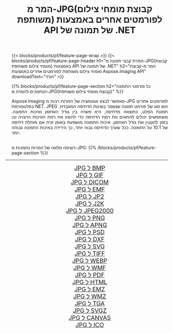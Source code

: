 ﻿---
title: המר מ-JPG(קבוצת מומחי צילום משותפת) לפורמטים אחרים באמצעות API של תמונה של .NET 
weight: 3920
url: /he/net/conversion/from/jpg 
lang: he
langdirlevel: 2
locales: zh-hans,ja,it,ru,de,es,fr,nl,id,lt,pl,pt,vi,tr,ko,zh-hant,ar,hi,th,sv,cs,uk,he
description: באמצעות Aspose.Imaging תוכל להמיר בקלות מ- JPG(קבוצת מומחי צילום משותפת) לפורמט אחר
---

{{< blocks/products/pf/feature-page-wrap >}}
{{< blocks/products/pf/feature-page-header h1="המרת קבצי תמונה מ-JPG(קבוצת מומחי צילום משותפת) באמצעות API של תמונה של .NET" h2="המר מ-קבוצת מומחי צילום משותפת לפורמטים אחרים באמצעות Aspose.Imaging API" downloadText="הורד" >}}


{{% blocks/products/pf/feature-page-section  h2="כל פורמטי התמונה הנתמכים להמרה מ-JPG(קבוצת מומחי צילום משותפת)" %}}
<p align=justify>Aspose.Imaging מאפשר לבצע אוטומציה של המרות רבות מ-JPG לפורמטים אחרים בפלטפורמת NET. JPEG הוא סוג של פורמט תמונה שנשמר בשיטת הדחיסה המאבדת. תמונת הפלט, כתוצאה מדחיסה, היא פשרה בין גודל האחסון ואיכות התמונה. משתמשים יכולים להתאים את רמת הדחיסה כדי להשיג את רמת האיכות הרצויה ובו בזמן להקטין את גודל האחסון. איכות התמונה מושפעת באופן זניח אם מוחלת דחיסה של 10:1 על התמונה. ככל שערך הדחיסה גבוה יותר, כך הירידה באיכות התמונה גבוהה יותר.</p>
<br/>
רשימה מלאה של המרות נתמכות מ-JPG:
{{% /blocks/products/pf/feature-page-section %}}
<div class="container-fluid productfamilypage bg-gray">
    <div class="convertypes bg-gray agp-content section">
        <div class="container">
		<hr style="margin-left:-20px;"/>
		<div class="row other-converters" style="gap: 10px;font-size: 19px;text-align:center;">
		    <div class='col-md-2 other-converter remove-lp remove-rp'><a href="/imaging/he/net/conversion/jpg-to-bmp" style="padding:15px;">JPG ל BMP</a></div><div class='col-md-2 other-converter remove-lp remove-rp'><a href="/imaging/he/net/conversion/jpg-to-gif" style="padding:15px;">JPG ל GIF</a></div><div class='col-md-2 other-converter remove-lp remove-rp'><a href="/imaging/he/net/conversion/jpg-to-dicom" style="padding:15px;">JPG ל DICOM</a></div><div class='col-md-2 other-converter remove-lp remove-rp'><a href="/imaging/he/net/conversion/jpg-to-emf" style="padding:15px;">JPG ל EMF</a></div><div class='col-md-2 other-converter remove-lp remove-rp'><a href="/imaging/he/net/conversion/jpg-to-jp2" style="padding:15px;">JPG ל JP2</a></div><div class='col-md-2 other-converter remove-lp remove-rp'><a href="/imaging/he/net/conversion/jpg-to-j2k" style="padding:15px;">JPG ל J2K</a></div><div class='col-md-2 other-converter remove-lp remove-rp'><a href="/imaging/he/net/conversion/jpg-to-jpeg2000" style="padding:15px;">JPG ל JPEG2000</a></div><div class='col-md-2 other-converter remove-lp remove-rp'><a href="/imaging/he/net/conversion/jpg-to-png" style="padding:15px;">JPG ל PNG</a></div><div class='col-md-2 other-converter remove-lp remove-rp'><a href="/imaging/he/net/conversion/jpg-to-apng" style="padding:15px;">JPG ל APNG</a></div><div class='col-md-2 other-converter remove-lp remove-rp'><a href="/imaging/he/net/conversion/jpg-to-psd" style="padding:15px;">JPG ל PSD</a></div><div class='col-md-2 other-converter remove-lp remove-rp'><a href="/imaging/he/net/conversion/jpg-to-dxf" style="padding:15px;">JPG ל DXF</a></div><div class='col-md-2 other-converter remove-lp remove-rp'><a href="/imaging/he/net/conversion/jpg-to-svg" style="padding:15px;">JPG ל SVG</a></div><div class='col-md-2 other-converter remove-lp remove-rp'><a href="/imaging/he/net/conversion/jpg-to-tiff" style="padding:15px;">JPG ל TIFF</a></div><div class='col-md-2 other-converter remove-lp remove-rp'><a href="/imaging/he/net/conversion/jpg-to-webp" style="padding:15px;">JPG ל WEBP</a></div><div class='col-md-2 other-converter remove-lp remove-rp'><a href="/imaging/he/net/conversion/jpg-to-wmf" style="padding:15px;">JPG ל WMF</a></div><div class='col-md-2 other-converter remove-lp remove-rp'><a href="/imaging/he/net/conversion/jpg-to-pdf" style="padding:15px;">JPG ל PDF</a></div><div class='col-md-2 other-converter remove-lp remove-rp'><a href="/imaging/he/net/conversion/jpg-to-html" style="padding:15px;">JPG ל HTML</a></div><div class='col-md-2 other-converter remove-lp remove-rp'><a href="/imaging/he/net/conversion/jpg-to-emz" style="padding:15px;">JPG ל EMZ</a></div><div class='col-md-2 other-converter remove-lp remove-rp'><a href="/imaging/he/net/conversion/jpg-to-wmz" style="padding:15px;">JPG ל WMZ</a></div><div class='col-md-2 other-converter remove-lp remove-rp'><a href="/imaging/he/net/conversion/jpg-to-tga" style="padding:15px;">JPG ל TGA</a></div><div class='col-md-2 other-converter remove-lp remove-rp'><a href="/imaging/he/net/conversion/jpg-to-svgz" style="padding:15px;">JPG ל SVGZ</a></div><div class='col-md-2 other-converter remove-lp remove-rp'><a href="/imaging/he/net/conversion/jpg-to-canvas" style="padding:15px;">JPG ל CANVAS</a></div><div class='col-md-2 other-converter remove-lp remove-rp'><a href="/imaging/he/net/conversion/jpg-to-ico" style="padding:15px;">JPG ל ICO</a></div>
                </div>
        </div>
    </div>
</div>
<br/>

